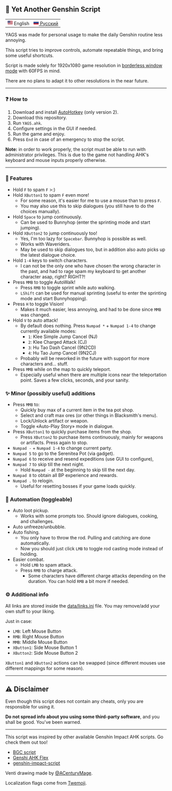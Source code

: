 ## 🎈 Yet Another Genshin Script

<table>
  <tr>
    <td valign="center"><img src="YAGS/data/lang_en.png" width="16"/> English</td>
    <td valign="center"><a href="README_RU.md"><img src="YAGS/data/lang_ru.png" width="16"/> Русский</a></td>
  </tr>
</table>

YAGS was made for personal usage to make the daily Genshin routine less annoying.

This script tries to improve controls, automate repeatable things, and bring some useful shortcuts.

Script is made solely for 1920x1080 game resolution in [borderless window mode](https://gaming.stackexchange.com/a/376533) with 60FPS in mind.

There are no plans to adapt it to other resolutions in the near future.

---

### ❓ How to
1. Download and install [AutoHotkey](https://www.autohotkey.com/) (only version 2).
2. Download this repository.
3. Run `YAGS.ahk`.
4. Configure settings in the GUI if needed.
5. Run the game and enjoy.
6. Press `End` in case of an emergency to stop the script.

**Note:** in order to work properly, the script must be able to run with administrator privileges. This is due to the game not handling AHK's keyboard and mouse inputs properly otherwise.

---

### 🎨 Features
- Hold `F` to spam `F` >:)
- Hold `XButton1` to spam `F` even more!
  - For some reason, it's easier for me to use a mouse than to press `F`.
  - You may also use this to skip dialogues (you still have to do the choices manually).
- Hold `Space` to jump continuously.
  - Can be used to Bunnyhop (enter the sprinting mode and start jumping).
- Hold `XButton2` to jump continuously too!
  - Yes, I'm too lazy for `Spacebar`. Bunnyhop is possible as well.
  - Works with Waveriders.
  - May be used to skip dialogues too, but in addition also auto picks up the latest dialogue choice.
- Hold `1-4` keys to switch characters.
  - I can not be the only one who have chosen the wrong character in the past, and had to rage spam my keyboard to get another character asap, right? RIGHT?!
- Press `MMB` to toggle AutoWalk!
  - Press `RMB` to toggle sprint while auto walking.
  - `LShift` can be used for manual sprinting (useful to enter the sprinting mode and start Bunnyhopping).
- Press `H` to toggle Vision!
  - Makes it much easier, less annoying, and had to be done since `MMB` was changed.
- Hold `V` to auto attack!
  - By default does nothing. Press `Numpad *` + `Numpad 1-4` to change currently available modes:
    - `1`: Klee Simple Jump Cancel (NJ)
    - `2`: Klee Charged Attack (CJ)
    - `3`: Hu Tao Dash Cancel (9N2CD)
    - `4`: Hu Tao Jump Cancel (9N2CJ)
  - Probably will be reworked in the future with support for more characters and… stuff.
- Press `MMB` while on the map to quickly teleport.
  - Especially useful when there are multiple icons near the teleportation point. Saves a few clicks, seconds, and your sanity.

### ✨ Minor (possibly useful) additions
- Press `MMB` to:
  - Quickly buy max of a current item in the tea pot shop.
  - Select and craft max ores (or other things in Blacksmith's menu).
  - Lock/Unlock artifact or weapon.
  - Toggle «Auto-Play Story» mode in dialogue.
- Press `XButton1` to quickly purchase items from the shop.
  - Press `XButton2` to purchase items continuously, mainly for weapons or artifacts. Press again to stop.
- `Numpad -` + `Numpad 1-4` to change current party.
- `Numpad 5` to go to the Serenitea Pot (via gadget).
- `Numpad 6` to receive and resend expeditions (use GUI to configure),
- `Numpad 7` to skip till the next night.
  - Hold `Numpad -` at the beginning to skip till the next day.
- `Numpad 8` to obtain all BP experience and rewards.
- `Numpad .` to relogin.
  - Useful for resetting bosses if your game loads quickly.

### 🎣 Automation (toggleable)
- Auto loot pickup.
  - Works with some prompts too. Should ignore dialogues, cooking, and challenges.
- Auto unfreeze/unbubble.
- Auto fishing.
  - You only have to throw the rod. Pulling and catching are done automatically.
  - Now you should just click `LMB` to toggle rod casting mode instead of holding.
- Easier combat.
  - Hold `LMB` to spam attack.
  - Press `RMB` to charge attack.
    - Some characters have different charge attacks depending on the duration. You can hold `RMB` a bit more if needed.

### ⚙ Additional info
All links are stored inside the [data/links.ini](YAGS/data/links.ini) file. You may remove/add your own stuff to your liking.

Just in case:
- `LMB`: Left Mouse Button
- `RMB`: Right Mouse Button
- `MMB`: Middle Mouse Button
- `XButton1`: Side Mouse Button 1
- `XButton2`: Side Mouse Button 2

`XButton1` and `XButton2` actions can be swapped (since different mouses use different mappings for some reason).

---

## ⚠ Disclaimer
Even though this script does not contain any cheats, only you are responsible for using it.

**Do not spread info about you using some third-party software**, and you shall be good. You've been warned.

---

This script was inspired by other available Genshin Impact AHK scripts. Go check them out too!
- [BGC script](https://github.com/onoderis/bgc-script)
- [Genshi AHK Flex](https://github.com/Kramar1337/GenshinImpact-AHK-flex)
- [genshin-impact-script](https://github.com/phonowell/genshin-impact-script)

Venti drawing made by [@ACenturyMage](https://twitter.com/ACenturyMage/status/1325869153618718720).

Localization flags come from [Twemoji](https://twemoji.twitter.com/).
